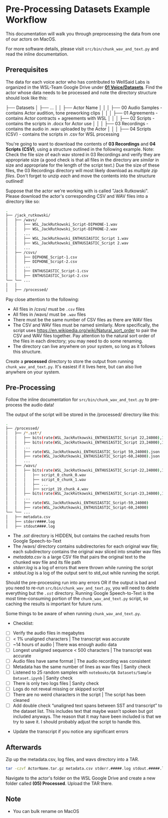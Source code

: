 # Pre-Processing Datasets Example Workflow

This documentation will walk you through preprocessing the data from one of our actors on MacOS.

For more software details, please visit `src/bin/chunk_wav_and_text.py` and read the inline
documentation.

## Prerequisites

The data for each voice actor who has contributed to WellSaid Labs is organized in the WSL-Team Google Drive under **[01 Voice/Datasets](https://drive.google.com/drive/u/1/folders/1_QGAJqcklVHrY4Pjyg5405_n-QauhM_z)**. Find the actor whose data needs to be processed and note the directory structure should look like this:

├── Datasets
│   ├── ...
│   │   ├── Actor Name
│   │   │   ├── 00 Audio Samples  - contains Actor audition, tone preworking clips
│   │   │   ├── 01 Agreements     - contains Actor contracts + agreements with WSL
│   │   │   ├── 02 Scripts        - contains the scripts in .docx for Actor use
│   │   │   ├── 03 Recordings     - contains the audio in .wav uploaded by the Actor
│   │   │   ├── 04 Scripts (CSV)  - contains the scripts in .csv for WSL processing

You're going to want to download the contents of **03 Recordings** and **04 Scripts (CSV)**, using a structure outlined in the following example. Note: Check the file size of each wav stored in 03 Recordings and verify they are appropriate size (a good check is that all files in the directory are *similar* in size and appropriate for the length of the script text.) Due the size of these files, the 03 Recordings directory will most likely download as *multiple zip files*. Don't forget to unzip *each* and move the contents into the structure outlined!

Suppose that the actor we're working with is called "Jack Rutkowski". Please download the actor's corresponding CSV and WAV files into a directory like so:

```bash
.
├── /jack_rutkowski/
│   ├── /wavs/
│   │   ├── WSL_JackRutkowski_Script-DIPHONE-1.wav
│   │   ├── WSL_JackRutkowski_Script-DIPHONE-2.wav
│   │   ...
│   │   ├── WSL_JackRutkowski_ENTHUSIASTIC_Script 1.wav
│   │   ├── WSL_JackRutkowski_ENTHUSIASTIC_Script 2.wav
│   │   ...
│   ├── /csvs/
│   │   ├── DIPHONE_Script-1.csv
│   │   ├── DIPHONE_Script-2.csv
│   │   ...
│   │   ├── ENTHUSIASTIC_Script-1.csv
│   │   ├── ENTHUSIASTIC_Script-2.csv
└── └── ...
│   │   
│   ├── /processed/
```

Pay close attention to the following:
- All files in /csvs/ must be `.csv` files
- All files in /wavs/ must be `.wav` files
- There must be the same number of CSV files as there are WAV files
- The CSV and WAV files must be named similarly. More specifically, the script uses
  https://en.wikipedia.org/wiki/Natural_sort_order to pair the CSV and WAV files together.
  Pay attention to the natural sort order of the files in each directory; you may need to do some renaming.
- The directory can live anywhere on your system, so long as it follows this structure.

Create a **processed** directory to store the output from running `chunk_wav_and_text.py`. It's easiest if it lives here, but can also live anywhere on your system.


## Pre-Processing
Follow the inline documentation for `src/bin/chunk_wav_and_text.py` to pre-process the audio data!

The output of the script will be stored in the /processed/ directory like this:

```bash
.
├── /processed/
│   ├── /*.sst*/ 
│   │   ├── bits(rate(WSL_JackRutkowski_ENTHUSIASTIC_Script 22,24000),16).json
│   │   ├── bits(rate(WSL_JackRutkowski_ENTHUSIASTIC_Script 23,24000),16).json
│   │   ...
│   │   ├── rate(WSL_JackRutkowski_ENTHUSIASTIC_Script 59,24000).json
│   │   ├── rate(WSL_JackRutkowski_ENTHUSIASTIC_Script-60,24000).json
│   │   ...
│   ├── /wavs/
│   │   ├── bits(rate(WSL_JackRutkowski_ENTHUSIASTIC_Script-22,24000),16)
│   │   │   ├── script_0_chunk_0.wav
│   │   │   ├── script_0_chunk_1.wav
│   │   │   ├── ...
│   │   │   ├── script_19_chunk_4.wav
│   │   ├── bits(rate(WSL_JackRutkowski_ENTHUSIASTIC_Script-23,24000),16)
│   │   ...
│   │   ├── rate(WSL_JackRutkowski_ENTHUSIASTIC_Script-59,24000)
│   │   ├── rate(WSL_JackRutkowski_ENTHUSIASTIC_Script-60,24000)
└── └── ...
│   ├── metadata.csv
│   ├── stderr####.log
│   ├── stdout####.log
```
 * The *.sst* directory is HIDDEN, but contains the cached results from Google Speech-to-Text
 * The /wavs/ directory contains subdirectories for each original wav file; each subdirectory contains the original wav sliced into smaller wav files
 * *metadata.csv* is a large CSV file that pairs the original text to the chunked wav file and its file path
 * *stderr.log* is a log of errors that were thrown while running the script
 * *stdout.log* is a log of the output sent to std_out while running the script.
 
Should the pre-processing run into any errors OR if the output is bad and you need to re-run `src/bin/chunk_wav_and_text.py`, you will need to delete everything but the *`.sst`* directory. Running Google Speech-to-Text is the most time-consuming portion of the `chunk_wav_and_text.py` script, so caching the results is important for future runs.

Some things to be aware of when running `chunk_wav_and_text.py`.

- Checklist:
- [ ] Verify the audio files in megabytes
- [ ] < 1% unaligned characters | The transcript was accurate
- [ ] ~14 hours of audio | There was enough audio data
- [ ] Longest unaligned sequence < 500 characters | The transcript was accurate
- [ ] Audio files have same format | The audio recording was consistent
- [ ] Metadata has the same number of lines as wav files | Sanity check
- [ ] Listened to 25 random samples with `notebooks/QA Datasets/Sample Dataset.ipynb` | Sanity check
- [ ] There is only two logs files | Sanity check
- [ ] Logs do not reveal missing or skipped script
- [ ] There are no weird characters in the script | The script has been cleaned
- [ ] Add double check “unaligned text spans between SST and transcript” to the dataset list. This includes text that maybe wasn’t spoken but got included anyways. The reason that it may have been included is that we try to save it. I should probably adjust the script to handle this.

- Update the transcript if you notice any significant errors

## Afterwards
Zip up the metadata.csv, log files, and wavs directory into a TAR.
```bash
tar -czvf ActorName.tar.gz metadata.csv stderr.#####.log stdout.#####.log wavs
```

Navigate to the actor's folder on the WSL Google Drive and create a new folder called **(05) Processed**.
Upload the TAR there.


## Note

- You can bulk rename on MacOS
